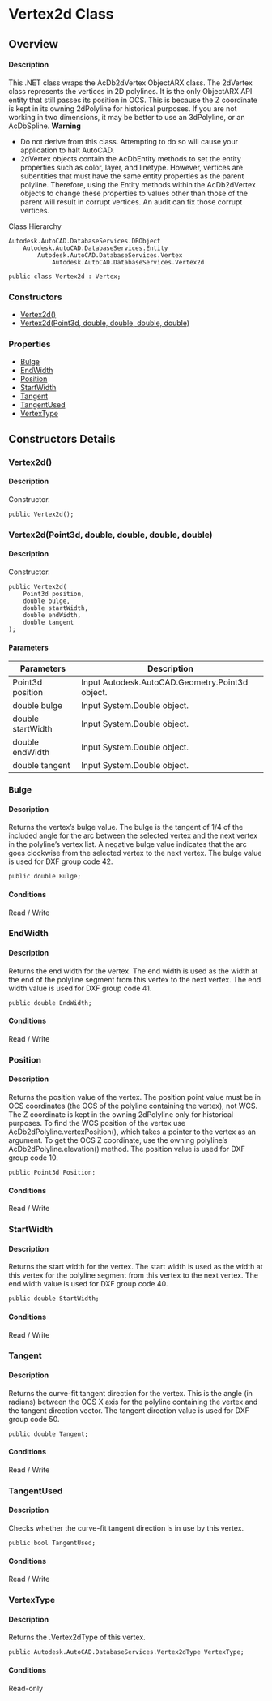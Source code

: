 # Vertex2d Class

## Overview

#### Description
This .NET class wraps the AcDb2dVertex ObjectARX class. 
The 2dVertex class represents the vertices in 2D polylines. It is the only ObjectARX API entity that still passes its position in OCS. This is because the Z coordinate is kept in its owning 2dPolyline for historical purposes. If you are not working in two dimensions, it may be better to use an 3dPolyline, or an AcDbSpline. 
**Warning**
  * Do not derive from this class. Attempting to do so will cause your application to halt AutoCAD.
  * 2dVertex objects contain the AcDbEntity methods to set the entity properties such as color, layer, and linetype. However, vertices are subentities that must have the same entity properties as the parent polyline. Therefore, using the Entity methods within the AcDb2dVertex objects to change these properties to values other than those of the parent will result in corrupt vertices. An audit can fix those corrupt vertices.

Class Hierarchy
```text
Autodesk.AutoCAD.DatabaseServices.DBObject
    Autodesk.AutoCAD.DatabaseServices.Entity
        Autodesk.AutoCAD.DatabaseServices.Vertex
            Autodesk.AutoCAD.DatabaseServices.Vertex2d
```

```text
public class Vertex2d : Vertex;
```

### Constructors

- [Vertex2d()](#vertex2d())
- [Vertex2d(Point3d, double, double, double, double)](#vertex2d(point3d,-double,-double,-double,-double))

### Properties

- [Bulge](#bulge)
- [EndWidth](#endwidth)
- [Position](#position)
- [StartWidth](#startwidth)
- [Tangent](#tangent)
- [TangentUsed](#tangentused)
- [VertexType](#vertextype)


## Constructors Details

### Vertex2d()

#### Description
Constructor.
```text
public Vertex2d();
```

### Vertex2d(Point3d, double, double, double, double)

#### Description
Constructor.
```text
public Vertex2d(
    Point3d position, 
    double bulge, 
    double startWidth, 
    double endWidth, 
    double tangent
);
```

#### Parameters

| Parameters | Description |
| --- | --- |
| Point3d position | Input Autodesk.AutoCAD.Geometry.Point3d object. |
| double bulge | Input System.Double object. |
| double startWidth | Input System.Double object. |
| double endWidth | Input System.Double object. |
| double tangent | Input System.Double object. |

### Bulge

#### Description
Returns the vertex’s bulge value. The bulge is the tangent of 1/4 of the included angle for the arc between the selected vertex and the next vertex in the polyline’s vertex list. A negative bulge value indicates that the arc goes clockwise from the selected vertex to the next vertex. 
The bulge value is used for DXF group code 42.
```text
public double Bulge;
```

#### Conditions
Read / Write
### EndWidth

#### Description
Returns the end width for the vertex. The end width is used as the width at the end of the polyline segment from this vertex to the next vertex. 
The end width value is used for DXF group code 41.
```text
public double EndWidth;
```

#### Conditions
Read / Write
### Position

#### Description
Returns the position value of the vertex. The position point value must be in OCS coordinates (the OCS of the polyline containing the vertex), not WCS. The Z coordinate is kept in the owning 2dPolyline only for historical purposes. To find the WCS position of the vertex use AcDb2dPolyline.vertexPosition(), which takes a pointer to the vertex as an argument. To get the OCS Z coordinate, use the owning polyline’s AcDb2dPolyline.elevation() method. 
The position value is used for DXF group code 10. 
```text
public Point3d Position;
```

#### Conditions
Read / Write
### StartWidth

#### Description
Returns the start width for the vertex. The start width is used as the width at this vertex for the polyline segment from this vertex to the next vertex. 
The end width value is used for DXF group code 40.
```text
public double StartWidth;
```

#### Conditions
Read / Write
### Tangent

#### Description
Returns the curve-fit tangent direction for the vertex. This is the angle (in radians) between the OCS X axis for the polyline containing the vertex and the tangent direction vector. 
The tangent direction value is used for DXF group code 50.
```text
public double Tangent;
```

#### Conditions
Read / Write
### TangentUsed

#### Description
Checks whether the curve-fit tangent direction is in use by this vertex.
```text
public bool TangentUsed;
```

#### Conditions
Read / Write
### VertexType

#### Description
Returns the .Vertex2dType of this vertex.
```text
public Autodesk.AutoCAD.DatabaseServices.Vertex2dType VertexType;
```

#### Conditions
Read-only